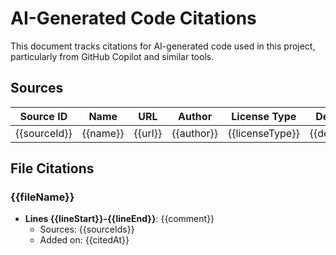 # AI-Generated Code Citations

This document tracks citations for AI-generated code used in this project, particularly from GitHub Copilot and similar tools.

## Sources

<!-- The list of all citation sources referenced in this project -->

| Source ID | Name | URL | Author | License Type | Description |
|-----------|------|-----|--------|-------------|-------------|
| {{sourceId}} | {{name}} | {{url}} | {{author}} | {{licenseType}} | {{description}} |

## File Citations

<!-- List of citations organized by file -->

### {{fileName}}

<!-- Citations for this specific file -->

- **Lines {{lineStart}}-{{lineEnd}}**: {{comment}}
  - Sources: {{sourceIds}}
  - Added on: {{citedAt}}
